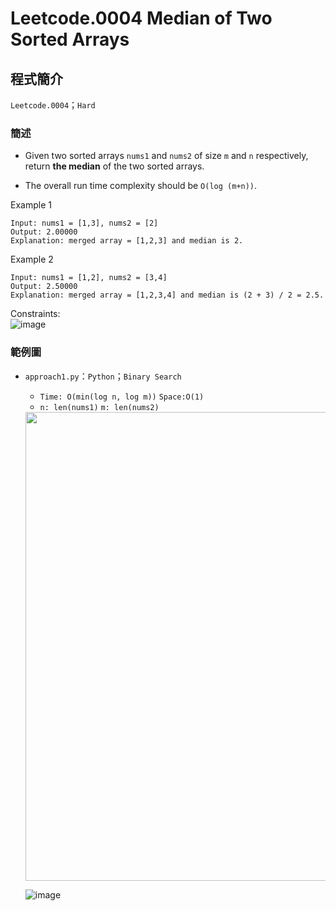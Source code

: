 # Leetcode.0004 Median of Two Sorted Arrays
## 程式簡介
`Leetcode.0004`；`Hard`
### 簡述
* Given two sorted arrays `nums1` and `nums2` of size `m` and `n` respectively, return **the median** of the two sorted arrays.

* The overall run time complexity should be `O(log (m+n))`.


Example 1
```
Input: nums1 = [1,3], nums2 = [2]
Output: 2.00000
Explanation: merged array = [1,2,3] and median is 2.
```
Example 2
```
Input: nums1 = [1,2], nums2 = [3,4]
Output: 2.50000
Explanation: merged array = [1,2,3,4] and median is (2 + 3) / 2 = 2.5.
```

Constraints:  
![image](https://user-images.githubusercontent.com/93152909/158287422-11f29871-e069-4a9c-85d0-3a283bbbcb53.png)

### 範例圖
* `approach1.py`：`Python`；`Binary Search`
  *  `Time: O(min(log n, log m))` `Space:O(1)`
  *  `n: len(nums1)` `m: len(nums2)`

  <img src="https://user-images.githubusercontent.com/93152909/158291419-6e84c717-f638-4b30-8271-ecb0a5bcfe89.png" width="750px">
  
  ![image](https://user-images.githubusercontent.com/93152909/158287945-9cc42d36-02c5-4b06-856f-82efef38be88.png)



